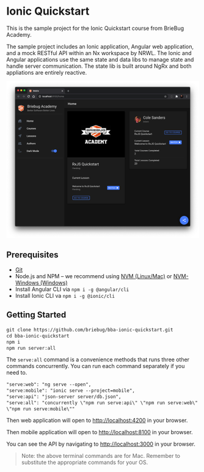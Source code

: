 # Ionic Quickstart

This is the sample project for the Ionic Quickstart course from BrieBug Academy. 

The sample project includes an Ionic application, Angular web application, and a mock RESTful API  within an Nx workspace by NRWL. The Ionic and Angular applications use the same state and data libs to manage state and handle server communication. The state lib is built around NgRx and both appliations are entirely reactive. 

<p align="center"><img src="apps/mobile/src/assets/screenshots/bba-ionic-screenshot.png" alt="Ionic Quickstart"/></p>

## Prerequisites
- [Git](https://git-scm.com/book/en/v2/Getting-Started-Installing-Git)
- Node.js and NPM – we recommend using [NVM (Linux/Mac)](https://github.com/creationix/nvm) or [NVM-Windows (Windows)](https://github.com/coreybutler/nvm-windows)
- Install Angular CLI via `npm i -g @angular/cli`
- Install Ionic CLI va `npm i -g @ionic/cli`

## Getting Started

```
git clone https://github.com/briebug/bba-ionic-quickstart.git
cd bba-ionic-quickstart
npm i
npm run server:all
```

The `serve:all` command is a convenience methods that runs three other commands concurrently. You can run each command separately if you need to. 

```
"serve:web": "ng serve --open",
"serve:mobile": "ionic serve --project=mobile",
"serve:api": "json-server server/db.json",
"serve:all": "concurrently \"npm run serve:api\" \"npm run serve:web\" \"npm run serve:mobile\""
```

Then web application will open to [http://localhost:4200](http://localhost:4200) in your browser.

Then mobile application will open to [http://localhost:8100](http://localhost:8100) in your browser.

You can see the API by navigating to [http://localhost:3000](http://localhost:3000) in your browser.

> Note: the above terminal commands are for Mac. Remember to substitute the appropriate commands for your OS.
